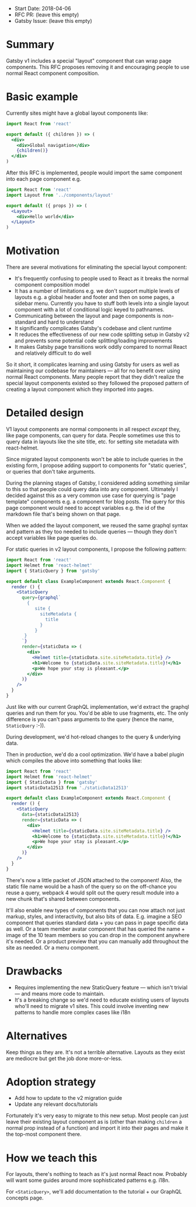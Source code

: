 - Start Date: 2018-04-06
- RFC PR: (leave this empty)
- Gatsby Issue: (leave this empty)

# Summary

Gatsby v1 includes a special "layout" component that can wrap page components.
This RFC proposes removing it and encouraging people to use normal React
component composition.

# Basic example

Currently sites might have a global layout components like:

```jsx
import React from 'react'

export default ({ children }) => (
  <div>
    <div>Global navigation</div>
    {children()}
  </div>
)
```

After this RFC is implemented, people would import the same component into each
page component e.g.

```jsx
import React from 'react'
import Layout from '../components/layout'

export default ({ props }) => (
  <Layout>
    <div>Hello world</div>
  </Layout>
)
```

# Motivation

There are several motivations for eliminating the special layout component:

* It's frequently confusing to people used to React as it breaks the normal component composition model
* It has a number of limitations e.g. we don't support multiple levels of layouts e.g. a global header and footer and then on some pages, a sidebar menu. Currently you have to stuff both levels into a single layout component with a lot of
conditional logic keyed to pathnames.
* Communicating between the layout and page components is non-standard and hard to understand
* It significantly complicates Gatsby's codebase and client runtime
* It reduces the effectiveness of our new code splitting setup in Gatsby v2 and prevents some potential code splitting/loading improvements
* It makes Gatsby page transitions work oddly compared to normal React and relatively
difficult to do well

So it short, it complicates learning and using Gatsby for users as well as
maintaining our codebase for maintainers — all for no benefit over using normal
React components. Many people report that they didn't realize the special
layout components existed so they followed the proposed pattern of creating
a layout component which they imported into pages.

# Detailed design

V1 layout components are normal components in all respect *except* they, like
page components, can query for data. People sometimes use this to query data in
layouts like the site title, etc. for setting site metadata with react-helmet.

Since migrated layout components won't be able to include queries in the
existing form, I propose adding support to components for "static queries",
or queries that don't take arguments.

During the planning stages of Gatsby, I considered adding something similar to
this so that people could query data into any component. Ultimately I decided
against this as a very common use case for querying is "page template"
components e.g. a component for blog posts. The query for this page component
would need to accept variables e.g. the id of the markdown file that's being
shown on that page.

When we added the layout component, we reused the same graphql syntax and
pattern as they too needed to include queries — though they don't accept
variables like page queries do.

For static queries in v2 layout components, I propose the following pattern:

```jsx
import React from 'react'
import Helmet from 'react-helmet'
import { StaticQuery } from 'gatsby'

export default class ExampleComponent extends React.Component {
  render () {
    <StaticQuery
      query={graphql`
        {
           site {
             siteMetadata {
               title
             }
           }
       }
      `}
      render={staticData => (
        <div>
          <Helmet title={staticData.site.siteMetadata.title} />
          <h1>Welcome to {staticData.site.siteMetadata.title}!</h1>
          <p>We hope your stay is pleasant.</p>
        </div>
      )}
    />
  }
}
```

Just like with our current GraphQL implementation, we'd extract the graphql
queries and run them for you. You'd be able to use fragments, etc. The only
difference is you can't pass arguments to the query (hence the name,
`StaticQuery` :-)).

During development, we'd hot-reload changes to the query & underlying data.

Then in production, we'd do a cool optimization. We'd have a babel plugin which
compiles the above into something that looks like:

```jsx
import React from 'react'
import Helmet from 'react-helmet'
import { StaticData } from 'gatsby'
import staticData12513 from './staticData12513'

export default class ExampleComponent extends React.Component {
  render () {
    <StaticQuery
      data={staticData12513}
      render={staticData => (
        <div>
          <Helmet title={staticData.site.siteMetadata.title} />
          <h1>Welcome to {staticData.site.siteMetadata.title}!</h1>
          <p>We hope your stay is pleasant.</p>
        </div>
      )}
    />
  }
}
```

There's now a little packet of JSON attached to the component! Also, the static file name would be a hash of the query so on the off-chance you reuse a query, webpack 4 would split out the query result module into a new chunk that's shared between components.

It'll also enable new types of components that you can now attach not just markup, styles, and interactivity, but also bits of data. E.g. imagine a SEO component that queries standard data + you can pass in page specific data as well. Or a team member avatar component that has queried the name + image of the 10 team members so you can drop in the component anywhere it's needed. Or a product preview that you can manually add throughout the site as needed. Or a menu component.

# Drawbacks

* Requires implementing the new StaticQuery feature — which isn't trivial — and means
 more code to maintain.
* It's a breaking change so we'd need to educate existing users of layouts who'll need to migrate v1 sites.
 This could involve inventing new patterns to handle more complex cases like
 i18n

# Alternatives

Keep things as they are. It's not a terrible alternative. Layouts as they exist
are mediocre but get the job done more-or-less.

# Adoption strategy

* Add how to update to the v2 migration guide
* Update any relevant docs/tutorials

Fortunately it's very easy to migrate to this new setup. Most people
can just leave their existing layout component as is (other than making
`children` a normal prop instead of a function) and import it into their
pages and make it the top-most component there.

# How we teach this

For layouts, there's nothing to teach as it's just normal React now. Probably
will want some guides around more sophisticated patterns e.g. i18n.

For `<StaticQuery>`, we'll add documentation to the tutorial + our GraphQL
concepts page.

